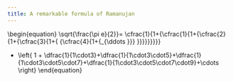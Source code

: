 ```yaml
---
title: A remarkable formula of Ramanujan
---
```

\begin{equation}
  \sqrt{\frac{\pi e}{2}}= \cfrac{1}{1+{\cfrac{1}{1+{\cfrac{2}{1+{\cfrac{3}{1+{ {\cfrac{4}{1+{_{\ddots }}} }}}}}}}}}
  + \left\{
  1 + \dfrac{1}{1\cdot3}+\dfrac{1}{1\cdot3\cdot5}+\dfrac{1}{1\cdot3\cdot5\cdot7}+\dfrac{1}{1\cdot3\cdot5\cdot7\cdot9}+\cdots
  \right\}
\end{equation}